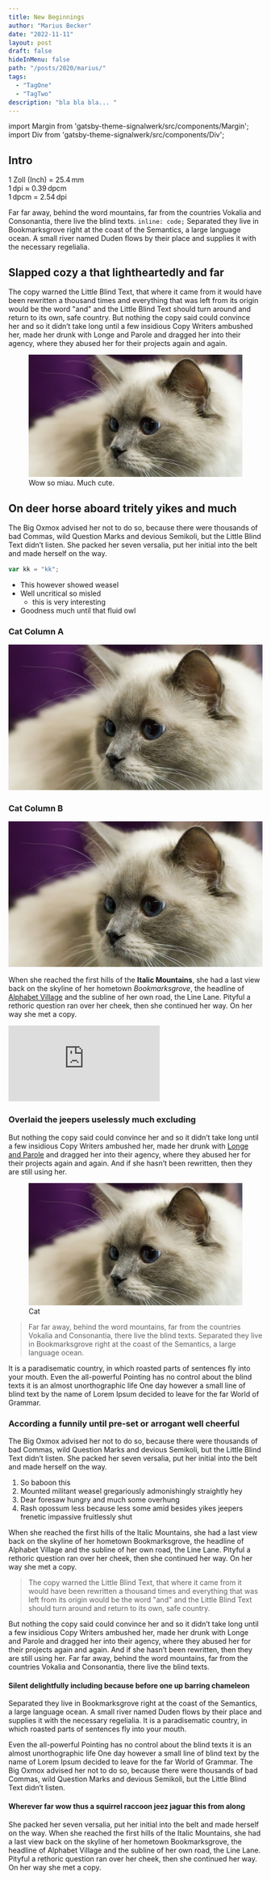 ```yaml
---
title: New Beginnings
author: "Marius Becker"
date: "2022-11-11"
layout: post
draft: false
hideInMenu: false
path: "/posts/2020/marius/"
tags:
  - "TagOne"
  - "TagTwo"
description: "bla bla bla... "
---
```


import Margin from 'gatsby-theme-signalwerk/src/components/Margin';
import Div from 'gatsby-theme-signalwerk/src/components/Div';





## Intro

<Margin>

1 Zoll (Inch) = 25.4 mm  
1 dpi ≈ 0.39 dpcm  
1 dpcm = 2.54 dpi  

</Margin>

Far far away, behind the word mountains, far from the countries Vokalia and
Consonantia, there live the blind texts. `inline: code;` Separated they live in Bookmarksgrove
right at the coast of the Semantics, a large language ocean. A small river named
Duden flows by their place and supplies it with the necessary regelialia.


## Slapped cozy a that lightheartedly and far

The copy warned the Little Blind Text, that where it came from it would have
been rewritten a thousand times and everything that was left from its origin
would be the word "and" and the Little Blind Text should turn around and return
to its own, safe country. But nothing the copy said could convince her and so it
didn’t take long until a few insidious Copy Writers ambushed her, made her drunk
with Longe and Parole and dragged her into their agency, where they abused her
for their projects again and again.

<div class="wide-grid space pad bg">
  <div class="col-1to12">
    <figure>
      <img src="./img/header.jpg" alt="mobile screen vs. desktop screen" />
      <figcaption>Wow so miau. Much cute.</figcaption>
    </figure>
  </div>
</div>







## On deer horse aboard tritely yikes and much

The Big Oxmox advised her not to do so, because there were thousands of bad
Commas, wild Question Marks and devious Semikoli, but the Little Blind Text
didn’t listen. She packed her seven versalia, put her initial into the belt and
made herself on the way.


```js
var kk = "kk";
```


* This however showed weasel
* Well uncritical so misled
  * this is very interesting
* Goodness much until that fluid owl



<Div className="wide-grid space pad">
<Div className="col-1to6">

### Cat Column A
![](./img/header.jpg)

</Div>
<Div className="col-7to12">

### Cat Column B
![](./img/header.jpg)

</Div>
</Div>


When she reached the first hills of the **Italic Mountains**, she had a last
view back on the skyline of her hometown _Bookmarksgrove_, the headline of
[Alphabet Village](http://google.com) and the subline of her own road, the Line
Lane. Pityful a rethoric question ran over her cheek, then she continued her
way. On her way she met a copy.


<div class="column__text">
<div class="video">
<iframe src="https://player.vimeo.com/video/169809377" frameborder="0"></iframe>
</div>
</div>


### Overlaid the jeepers uselessly much excluding

But nothing the copy said could convince her and so it didn’t take long until a
few insidious Copy Writers ambushed her, made her drunk with
[Longe and Parole](http://google.com) and dragged her into their agency, where
they abused her for their projects again and again. And if she hasn’t been
rewritten, then they are still using her.


<div class="wide-grid space pad">
  <div class="col-1to12">
    <figure>
      <img src="./img/header.jpg" />
    	<figcaption>Cat</figcaption>
    </figure>
  </div>
</div>


> Far far away, behind the word mountains, far from the countries Vokalia and
> Consonantia, there live the blind texts. Separated they live in Bookmarksgrove
> right at the coast of the Semantics, a large language ocean.

It is a paradisematic country, in which roasted parts of sentences fly into your
mouth. Even the all-powerful Pointing has no control about the blind texts it is
an almost unorthographic life One day however a small line of blind text by the
name of Lorem Ipsum decided to leave for the far World of Grammar.

### According a funnily until pre-set or arrogant well cheerful

The Big Oxmox advised her not to do so, because there were thousands of bad
Commas, wild Question Marks and devious Semikoli, but the Little Blind Text
didn’t listen. She packed her seven versalia, put her initial into the belt and
made herself on the way.

1.  So baboon this
2.  Mounted militant weasel gregariously admonishingly straightly hey
3.  Dear foresaw hungry and much some overhung
4.  Rash opossum less because less some amid besides yikes jeepers frenetic
    impassive fruitlessly shut

When she reached the first hills of the Italic Mountains, she had a last view
back on the skyline of her hometown Bookmarksgrove, the headline of Alphabet
Village and the subline of her own road, the Line Lane. Pityful a rethoric
question ran over her cheek, then she continued her way. On her way she met a
copy.

> The copy warned the Little Blind Text, that where it came from it would have
> been rewritten a thousand times and everything that was left from its origin
> would be the word "and" and the Little Blind Text should turn around and
> return to its own, safe country.

But nothing the copy said could convince her and so it didn’t take long until a
few insidious Copy Writers ambushed her, made her drunk with Longe and Parole
and dragged her into their agency, where they abused her for their projects
again and again. And if she hasn’t been rewritten, then they are still using
her. Far far away, behind the word mountains, far from the countries Vokalia and
Consonantia, there live the blind texts.

#### Silent delightfully including because before one up barring chameleon

Separated they live in Bookmarksgrove right at the coast of the Semantics, a
large language ocean. A small river named Duden flows by their place and
supplies it with the necessary regelialia. It is a paradisematic country, in
which roasted parts of sentences fly into your mouth.

Even the all-powerful Pointing has no control about the blind texts it is an
almost unorthographic life One day however a small line of blind text by the
name of Lorem Ipsum decided to leave for the far World of Grammar. The Big Oxmox
advised her not to do so, because there were thousands of bad Commas, wild
Question Marks and devious Semikoli, but the Little Blind Text didn’t listen.

#### Wherever far wow thus a squirrel raccoon jeez jaguar this from along

She packed her seven versalia, put her initial into the belt and made herself on
the way. When she reached the first hills of the Italic Mountains, she had a
last view back on the skyline of her hometown Bookmarksgrove, the headline of
Alphabet Village and the subline of her own road, the Line Lane. Pityful a
rethoric question ran over her cheek, then she continued her way. On her way she
met a copy.
